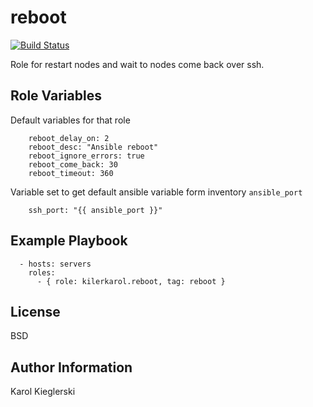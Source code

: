 reboot 
=========

[![Build Status](https://travis-ci.org/kilerkarol/reboot.svg?branch=master)](https://travis-ci.org/kilerkarol/reboot)

Role for restart nodes and wait to nodes come back over ssh.

Role Variables
--------------

Default variables for that role
```
    reboot_delay_on: 2
    reboot_desc: "Ansible reboot"
    reboot_ignore_errors: true
    reboot_come_back: 30
    reboot_timeout: 360
```

Variable set to get default ansible variable form inventory `ansible_port` 
```
    ssh_port: "{{ ansible_port }}"
```

Example Playbook
----------------

```
  - hosts: servers
    roles:
      - { role: kilerkarol.reboot, tag: reboot }
```

License
-------

BSD

Author Information
------------------

Karol Kieglerski